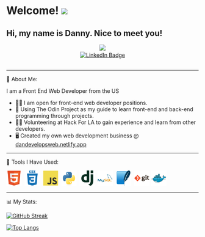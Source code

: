 # Welcome!   <img src="https://media.giphy.com/media/hvRJCLFzcasrR4ia7z/giphy.gif" width="30px"/>

<h2> 
  Hi, my name is Danny. Nice to meet you!
</h2>

<div id="header" align="center">
  <img src="https://media2.giphy.com/media/3ornk57KwDXf81rjWM/giphy.gif" />
</div>

<div id="badges" align="center">
  <a href="https://www.linkedin.com/in/daniel-n-perez/">
    <img src="https://img.shields.io/badge/LinkedIn-blue?style=for-the-badge&logo=linkedin&logoColor=white" alt="LinkedIn Badge"/>
  </a>
</div>

<div id="counter" align="center">
  <img src="https://komarev.com/ghpvc/?username=d-perez-8&style=flat-square&color=blue" alt=""/>
</div>

---

🏀 About Me: 

I am a Front End Web Developer from the US

- 👨‍💻 I am open for front-end web developer positions.
- 🔬 Using The Odin Project as my guide to learn front-end and back-end programming through projects.
- 🏃‍♂️ Volunteering at Hack For LA to gain experience and learn from other developers.
- 🖥 Created my own web development business @ [dandevelopsweb.netlify.app](https://dandevelopsweb.netlify.app/)


---

🔨 Tools I Have Used:

<div id="tools">
  <img src="https://github.com/devicons/devicon/blob/master/icons/html5/html5-original.svg" title="HTML5" alt="HTML" width="40" height="40"/>&nbsp;
  <img src="https://github.com/devicons/devicon/blob/master/icons/css3/css3-plain-wordmark.svg"  title="CSS3" alt="CSS" width="40" height="40"/>&nbsp;
  <img src="https://github.com/devicons/devicon/blob/master/icons/javascript/javascript-original.svg" title="JavaScript" alt="JavaScript" width="40" height="40"/>&nbsp;
  <img src="https://github.com/devicons/devicon/blob/master/icons/python/python-original.svg" title="Python" alt="Python width="40" height="40"/>&nbsp;
  <img src="https://github.com/devicons/devicon/blob/master/icons/django/django-plain.svg" title="Django" alt="Django" weight="40" height="40"/>&nbsp;
  <img src="https://github.com/devicons/devicon/blob/master/icons/mysql/mysql-original-wordmark.svg" title="MySQL"  alt="MySQL" width="40" height="40"/>&nbsp;
  <img src="https://github.com/devicons/devicon/blob/master/icons/sqlite/sqlite-original.svg" title="SQLite"  alt="SQLite" width="40" height="40"/>&nbsp;
  <img src="https://github.com/devicons/devicon/blob/master/icons/git/git-original-wordmark.svg" title="Git" **alt="Git" width="40" height="40"/>
  <img src="https://github.com/devicons/devicon/blob/master/icons/docker/docker-original.svg" title="Git" **alt="Git" width="40" height="40"/>
</div>

---
📊 My Stats: 

[![GitHub Streak](https://streak-stats.demolab.com?user=d-perez-8&theme=python-dark&border_radius=8&date_format=M%20j%5B%2C%20Y%5D)](https://git.io/streak-stats)

[![Top Langs](https://github-readme-stats.vercel.app/api/top-langs/?username=d-perez-8&layout=compact&theme=vision-friendly-dark)](https://github.com/anuraghazra/github-readme-stats)


